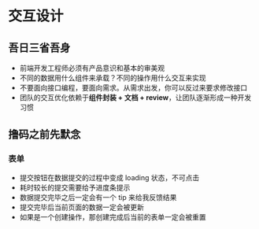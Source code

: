 # 交互设计

## 吾日三省吾身

- 前端开发工程师必须有产品意识和基本的审美观
- 不同的数据用什么组件来承载？不同的操作用什么交互来实现
- 不要面向接口编程，要面向需求。从需求出发，你可以反过来要求修改接口
- 团队的交互优化依赖于**组件封装 + 文档 + review**，让团队逐渐形成一种开发习惯

## 撸码之前先默念

### 表单

- 提交按钮在数据提交的过程中变成 loading 状态，不可点击
- 耗时较长的提交需要给予进度条提示
- 数据提交完毕之后一定会有一个 tip 来给我反馈结果
- 提交完毕后当前页面的数据一定会被更新
- 如果是一个创建操作，那创建完成后当前的表单一定会被重置
